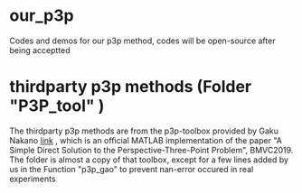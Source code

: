# our_p3p
Codes and demos for our p3p method, codes will be open-source after being acceptted

# thirdparty p3p methods (Folder "P3P_tool" )
The thirdparty p3p methods are from the p3p-toolbox provided by Gaku Nakano [link](https://github.com/g9nkn/p3p_problem) , which is an official MATLAB implementation of the paper "A Simple Direct Solution to the Perspective-Three-Point Problem", BMVC2019. 
The folder is almost a copy of that toolbox, except for a few lines added by us in the Function "p3p_gao" to prevent nan-error occured in real experiments
